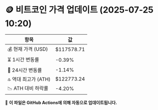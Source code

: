 # 🪙 비트코인 가격 업데이트 (2025-07-25 10:20)

| 항목                | 값 |
|--------------------|----------------|
| 💰 현재 가격 (USD) | $117578.71 |
| ⏳ 1시간 변동률    | -0.39% |
| 📆 24시간 변동률   | -1.14% |
| 🔝 역대 최고가 (ATH) | $122773.24 |
| 📉 ATH 대비 하락률 | -4.20% |

🔄 **이 파일은 GitHub Actions에 의해 자동으로 업데이트됩니다.**
